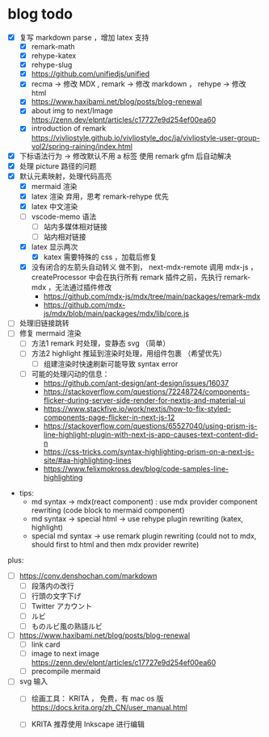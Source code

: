 
# blog todo

- [x] 复写 markdown parse ，增加 latex 支持
    - [x] remark-math
    - [x] rehype-katex
    - [x] rehype-slug
    - [x] https://github.com/unifiedjs/unified
    - [x] recma -> 修改 MDX , remark -> 修改 markdown ， rehype -> 修改 html
    - [x] https://www.haxibami.net/blog/posts/blog-renewal
    - [x] about img to next/Image https://zenn.dev/elpnt/articles/c17727e9d254ef00ea60
    - [x] introduction of remark https://vivliostyle.github.io/vivliostyle_doc/ja/vivliostyle-user-group-vol2/spring-raining/index.html
- [x] 下标语法行为 -> 修改默认不用 a 标签
    使用 remark gfm 后自动解决
- [x] 处理 picture 路径的问题
- [x] 默认元素映射，处理代码高亮
    - [x] mermaid 渲染
    - [x] latex 渲染 弃用，思考 remark-rehype 优先
    - [x] latex 中文渲染
    - [ ] vscode-memo 语法
        - [ ] 站内多媒体相对链接
        - [ ] 站内相对链接
    - [x] latex 显示两次
        - [x] katex 需要特殊的 css ，加载后修复
    - [x] 没有闭合的左箭头自动转义
        做不到， next-mdx-remote 调用 mdx-js ， createProcessor 中会在执行所有 remark 插件之前，先执行 remark-mdx ，无法通过插件修改 
        - https://github.com/mdx-js/mdx/tree/main/packages/remark-mdx
        - https://github.com/mdx-js/mdx/blob/main/packages/mdx/lib/core.js
- [ ] 处理旧链接跳转
- [ ] 修复 mermaid 渲染
    - [ ] 方法1 remark 时处理，变静态 svg （简单）
    - [ ] 方法2 highlight 推延到渲染时处理，用组件包裹 （希望优先）
        - [ ] 组建渲染时快速刷新可能导致 syntax error
    - [ ] 可能的处理闪动的信息： 
        - https://github.com/ant-design/ant-design/issues/16037
        - https://stackoverflow.com/questions/72248724/components-flicker-during-server-side-render-for-nextjs-and-material-ui
        - https://www.stackfive.io/work/nextjs/how-to-fix-styled-components-page-flicker-in-next-js-12
        - https://stackoverflow.com/questions/65527040/using-prism-js-line-highlight-plugin-with-next-js-app-causes-text-content-did-n
        - https://css-tricks.com/syntax-highlighting-prism-on-a-next-js-site/#aa-highlighting-lines
        - https://www.felixmokross.dev/blog/code-samples-line-highlighting

- tips:
    - md syntax -> mdx(react component) : use mdx provider component rewriting (code block to mermaid component)
    - md syntax -> special html -> use rehype plugin rewriting (katex, highlight)
    - special md syntax -> use remark plugin rewriting (could not to mdx, should first to html and then mdx provider rewrite)

plus:
- [ ] https://conv.denshochan.com/markdown
    - [ ] 段落内の改行
    - [ ] 行頭の文字下げ
    - [ ] Twitter アカウント
    - [ ] ルビ
    - [ ] ものルビ風の熟語ルビ
- [ ] https://www.haxibami.net/blog/posts/blog-renewal
    - [ ] link card
    - [ ] image to next image https://zenn.dev/elpnt/articles/c17727e9d254ef00ea60
    - [ ] precompile mermaid
- [ ] svg 输入
    - [ ] 绘画工具： KRITA ， 免费，有 mac os 版 https://docs.krita.org/zh_CN/user_manual.html
    - [ ] KRITA 推荐使用 Inkscape 进行编辑


